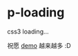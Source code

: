 p-loading
=========

css3 loading...


祝愿 [demo](https://paper.github.io/p-loading/p-loading.htm) 越来越多 :D

